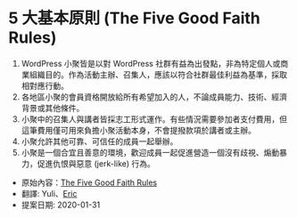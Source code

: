 # 5 大基本原則 (The Five Good Faith Rules)

1. WordPress 小聚皆是以對 WordPress 社群有益為出發點，非為特定個人或商業組織目的。作為活動主辦、召集人，應該以符合社群最佳利益為基準，採取相對應行動。
1. 各地區小聚的會員資格開放給所有希望加入的人，不論成員能力、技術、經濟背景或其他條件。
1. 小聚中的召集人與講者皆採志工形式運作。有些情況需要參加者支付費用，但這筆費用僅可用來負擔小聚活動本身，不會提撥款項於講者或主辦。
1. 小聚允許其他可靠、可信任的成員一起舉辦。
1. 小聚是一個合宜且善意的環境，歡迎成員一起促進營造一個沒有歧視、煽動暴力，促進仇恨與惡意 (jerk-like) 行為。

* 原始內容：[The Five Good Faith Rules](https://make.wordpress.org/community/handbook/meetup-organizer/meetup-program-basics/#the-five-good-faith-rules)
* 翻譯: Yuli、[Eric](https://github.com/huanyichuang/)
* 提案日期: 2020-01-31